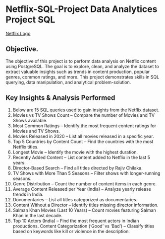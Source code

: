 # Netflix-SQL-Project Data Analytices Project SQL
[Netflix Logo](https://github.com/sushantasahoo1/Netflix-SQL-Project/blob/main/BrandAssets_Logos_01-Wordmark.jpg)

## Objective.
The objective of this project is to perform data analysis on Netflix content using PostgreSQL.
The goal is to explore, clean, and analyze the dataset to extract valuable insights such as trends in content production, popular genres, common ratings, and more.
This project demonstrates skills in SQL querying, data manipulation, and analytical problem-solution.

## Key Insights & Analysis Performed
1. Below are 15 SQL queries used to gain insights from the Netflix dataset.
2. Movies vs TV Shows Count – Compare the number of Movies and TV Shows available.
3. Most Common Ratings – Identify the most frequent content ratings for Movies and TV Shows.
4. Movies Released in 2020 – List all movies released in a specific year.
5. Top 5 Countries by Content Count – Find the countries with the most Netflix titles.
6. Longest Movie – Identify the movie with the highest duration.
7. Recently Added Content – List content added to Netflix in the last 5 years.
8. Director-Based Search – Find all titles directed by Rajiv Chilaka.
9. TV Shows with More Than 5 Seasons – Filter shows with longer-running seasons.
10. Genre Distribution – Count the number of content items in each genre.
11. Average Content Released per Year (India) – Analyze yearly release trends in India.
12. Documentaries – List all titles categorized as documentaries.
13. Content Without a Director – Identify titles missing director information.
14. Salman Khan Movies (Last 10 Years) – Count movies featuring Salman Khan in the last decade.
15. Top 10 Actors (India) – Find the most frequent actors in Indian productions.
  Content Categorization (‘Good’ vs ‘Bad’) – Classify titles based on keywords like kill or violence in the description.
